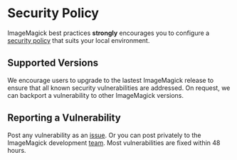# Security Policy

ImageMagick best practices **strongly** encourages you to configure a [security policy](https://imagemagick.org/script/security-policy.php) that suits your local environment.

## Supported Versions

We encourage users to upgrade to the lastest ImageMagick release to ensure that all known security vulnerabilities are addressed.  On request, we can backport a vulnerability to other ImageMagick versions.

## Reporting a Vulnerability

Post any vulnerability as an [issue](https://github.com/ImageMagick/ImageMagick/issues).  Or you can post privately to the ImageMagick development [team](https://imagemagick.org/script/contact.php).  Most vulnerabilities are fixed within 48 hours.
